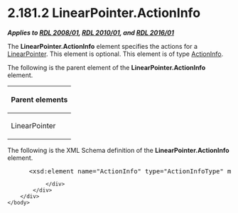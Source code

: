 <html dir="LTR" xmlns:mshelp="http://msdn.microsoft.com/mshelp" xmlns:ddue="http://ddue.schemas.microsoft.com/authoring/2003/5" xmlns:xlink="http://www.w3.org/1999/xlink" xmlns:tool="http://www.microsoft.com/tooltip">
    <head>
        <meta http-equiv="Content-Type" content="text/html; CHARSET=utf-8"></meta>
        <meta name="save" content="history"></meta>
        <title>2.181.2 LinearPointer.ActionInfo</title>
        <xml>
            <mshelp:toctitle title="2.181.2 LinearPointer.ActionInfo"></mshelp:toctitle>
            <mshelp:rltitle title="[MS-RDL]: LinearPointer.ActionInfo"></mshelp:rltitle>
            <mshelp:keyword index="A" term="be561002-afe1-4089-88e3-674759d7d3cf"></mshelp:keyword>
            <mshelp:attr name="DCSext.ContentType" value="open specification"></mshelp:attr>
            <mshelp:attr name="AssetID" value="be561002-afe1-4089-88e3-674759d7d3cf"></mshelp:attr>
            <mshelp:attr name="TopicType" value="kbRef"></mshelp:attr>
            <mshelp:attr name="DCSext.Title" value="[MS-RDL]: LinearPointer.ActionInfo" />
        </xml>
    </head>
    <body>
        <div id="header">
            <h1 class="heading">2.181.2 LinearPointer.ActionInfo</h1>
        </div>
        <div id="mainSection">
            <div id="mainBody">
                <div id="allHistory" class="saveHistory"></div>
                <div id="sectionSection0" class="section" name="collapseableSection">
                    

<p><b><i>Applies to </i></b><a href="1e855f94-4617-47e4-b89e-0856c6cb420f.htm"><b><i>RDL 2008/01</i></b></a><b><i>,
</i></b><a href="3428e690-a348-4ec7-8a6a-8efb42d2cdee.htm"><b><i>RDL 2010/01</i></b></a><b><i>,
and </i></b><a href="52ce3983-2bfc-4e72-9359-42aaf5fe4509.htm"><b><i>RDL 2016/01</i></b></a></p>

<p>The <b>LinearPointer.ActionInfo</b> element specifies the
actions for a <a href="19cdf02f-fcd5-41ca-b086-355eedb983b6.htm">LinearPointer</a>.
This element is optional. This element is of type <a href="c2f76273-c025-42ba-bccf-91067d997228.htm">ActionInfo</a>.</p>

<p>The following is the parent element of the <b>LinearPointer.ActionInfo</b>
element.</p>

<table>
 <thead>
  <tr>
   <th>
   <p>Parent elements</p>
   </th>
  </tr>
 </thead>
 <tr>
  <td>
  <p>LinearPointer</p>
  </td>
 </tr>
</table>

<p>The following is the XML Schema definition of the <b>LinearPointer.ActionInfo</b>
element.           </p>

<dl>
<dd>
<div><pre> &lt;xsd:element name=&quot;ActionInfo&quot; type=&quot;ActionInfoType&quot; minOccurs=&quot;0&quot; /&gt;
</pre></div>
</dd></dl>


                </div>
            </div>
        </div>
    </body>
</html>